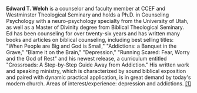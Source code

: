 **Edward T. Welch** is a counselor and faculty member at CCEF and
Westminster Theological Seminary and holds a Ph.D. in Counseling
Psychology with a neuro-psychology specialty from the University of
Utah, as well as a Master of Divinity degree from Biblical
Theological Seminary. Ed has been counseling for over twenty-six
years and has written many books and articles on biblical
counseling, including best selling titles: "When People are Big and
God is Small," "Addictions: a Banquet in the Grave," "Blame it on
the Brain," "Depression," "Running Scared: Fear, Worry and the God
of Rest" and his newest release, a curriculum entitled "Crossroads:
A Step-by-Step Guide Away from Addiction." His written work and
speaking ministry, which is characterized by sound biblical
exposition and paired with dynamic practical application, is in
great demand by today's modern church. Areas of
interest/experience: depression and addictions.
[[1]](http://www.ccef.org/speakers)



